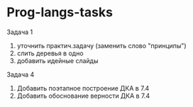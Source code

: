 # Prog-langs-tasks
Задача 1 
1) уточнить практич.задачу (заменить слово "принципы")
2) слить деревья в одно
3) добавить идейные слайды

Задача 4
1) Добавить поэтапное построение ДКА в 7.4
2) Добавить обоснование верности ДКА в 7.4
